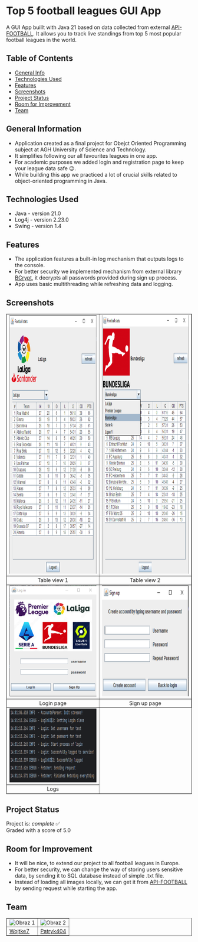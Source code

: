 # Top 5 football leagues GUI App
A GUI App buillt with Java 21 based on data collected from external [API-FOOTBALL](https://www.api-football.com). It allows you to track live standings from top 5 most popular football leagues in the world. 

## Table of Contents
* [General Info](#general-information)
* [Technologies Used](#technologies-used)
* [Features](#features)
* [Screenshots](#screenshots)
* [Project Status](#project-status)
* [Room for Improvement](#room-for-improvement)
* [Team](#team)


## General Information
- Application created as a final project for Obejct Oriented Programming subject at AGH University of Science and Technology.
- It simplifies following our all favourites leagues in one app.
- For academic purposes we added login and registration page to keep your league data safe 😉.
- While building this app we practiced a lot of crucial skills related to object-oriented programming in Java.
<!-- You don't have to answer all the questions - just the ones relevant to your project. -->


## Technologies Used
- Java - version 21.0
- Log4j - version 2.23.0
- Swing  - version 1.4


## Features
- The application features a built-in log mechanism that outputs logs to the console.
- For better security we implemented mechanism from external library [BCrypt](https://github.com/patrickfav/bcrypt), it decrypts all passwords provided during sign up process. 
- App uses basic multithreading while refreshing data and logging.


## Screenshots
<table border="1" align="center">
  <tr>
    <td><img src="./table_screen.png" alt="Table view 1" width="600" height="700"></td>
    <td><img src="./second_table.png" alt="Table view 2" width="600" height="700"></td>
  </tr>
  <tr>
    <td align="center">Table view 1</td>
    <td align="center">Table view 2</td>
  </tr>
  <tr>
    <td align="center"><img src="./login_screen.png" alt="Login page" width="300" height="300" ></td>
    <td align="center"><img src="./singup_screen.png" alt="Sign up page" width="300" height="300" ></td>

  </tr>
  <tr>
    <td align="center">Login page</td>
    <td align="center">Sign up page</td>
    
  </tr>
  <tr>
      <td><img src="./logs.png" alt="Logs" width="500" height="200"></td>
  </tr>
  <tr>
    <td align="center">Logs</td>
  </tr>
</table>



## Project Status
Project is: _complete_ ✅ <br>
Graded with a score of 5.0


## Room for Improvement

- It will be nice, to extend our project to all football leagues in Europe. 
- For better security, we can change the way of storing users sensitive data, by sending it to SQL database instead of simple .txt file.
- Instead of loading all images locally, we can get it from [API-FOOTBALL](https://www.api-football.com) by sending request while starting the app.



## Team
<table border="1">
  <tr>
    <td><img src="https://avatars.githubusercontent.com/u/113611677?v=4" alt="Obraz 1" width="200" height="200"></td>
    <td><img src="https://avatars.githubusercontent.com/u/42325713?v=4" alt="Obraz 2" width="200" height="200"></td>
  </tr>
  <tr>
    <td><a href="https://github.com/Wojtke7">Wojtke7</a></td>
    <td><a href="https://github.com/Patryk404">Patryk404</a></td>
  </tr>
</table>


<!-- Optional -->
<!-- ## License -->
<!-- This project is open source and available under the [... License](). -->

<!-- You don't have to include all sections - just the one's relevant to your project -->
